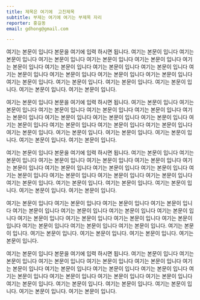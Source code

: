 ```yaml
---
title: 제목은 여기에  고친제목
subtitle: 부제는 여기에 여기는 부제목 자리
reporter: 홍길동
email: gdhong@gmail.com

---
```

여기는 본문이 입니다 본문을 여기에 입력 하시면 됩니다. 여기는 본문이 입니다 여기는 본문이 입니다 여기는 본문이 입니다 여기는 본문이 입니다 여기는 본문이 입니다 여기는 본문이 입니다 여기는 본문이 입니다 여기는 본문이 입니다 여기는 본문이 입니다 여기는 본문이 입니다 여기는 본문이 입니다 여기는 본문이 입니다 여기는 본문이 입니다 여기는 본문이 입니다. 여기는 본문이 입니다. 여기는 본문이 입니다. 여기는 본문이 입니다. 여기는 본문이 입니다. 여기는 본문이 입니다.

여기는 본문이 입니다 본문을 여기에 입력 하시면 됩니다. 여기는 본문이 입니다 여기는 본문이 입니다 여기는 본문이 입니다 여기는 본문이 입니다 여기는 본문이 입니다 여기는 본문이 입니다 여기는 본문이 입니다 여기는 본문이 입니다 여기는 본문이 입니다 여기는 본문이 입니다 여기는 본문이 입니다 여기는 본문이 입니다 여기는 본문이 입니다 여기는 본문이 입니다. 여기는 본문이 입니다. 여기는 본문이 입니다. 여기는 본문이 입니다. 여기는 본문이 입니다. 여기는 본문이 입니다.

여기는 본문이 입니다 본문을 여기에 입력 하시면 됩니다. 여기는 본문이 입니다 여기는 본문이 입니다 여기는 본문이 입니다 여기는 본문이 입니다 여기는 본문이 입니다 여기는 본문이 입니다 여기는 본문이 입니다 여기는 본문이 입니다 여기는 본문이 입니다 여기는 본문이 입니다 여기는 본문이 입니다 여기는 본문이 입니다 여기는 본문이 입니다 여기는 본문이 입니다. 여기는 본문이 입니다. 여기는 본문이 입니다. 여기는 본문이 입니다. 여기는 본문이 입니다. 여기는 본문이 입니다.

여기는 본문이 입니다 여기는 본문이 입니다 여기는 본문이 입니다 여기는 본문이 입니다 여기는 본문이 입니다 여기는 본문이 입니다 여기는 본문이 입니다 여기는 본문이 입니다 여기는 본문이 입니다 여기는 본문이 입니다 여기는 본문이 입니다 여기는 본문이 입니다 여기는 본문이 입니다 여기는 본문이 입니다 여기는 본문이 입니다. 여기는 본문이 입니다. 여기는 본문이 입니다. 여기는 본문이 입니다. 여기는 본문이 입니다. 여기는 본문이 입니다.

여기는 본문이 입니다 본문을 여기에 입력 하시면 됩니다. 여기는 본문이 입니다 여기는 본문이 입니다 여기는 본문이 입니다 여기는 본문이 입니다 여기는 본문이 입니다 여기는 본문이 입니다 여기는 본문이 입니다 여기는 본문이 입니다 여기는 본문이 입니다 여기는 본문이 입니다 여기는 본문이 입니다 여기는 본문이 입니다 여기는 본문이 입니다 여기는 본문이 입니다. 여기는 본문이 입니다. 여기는 본문이 입니다. 여기는 본문이 입니다. 여기는 본문이 입니다. 여기는 본문이 입니다.




